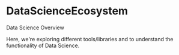 # DataScienceEcosystem
Data Science Overview

Here, we're exploring different tools/libraries and to understand the functionality of Data Science.
